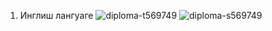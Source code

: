 1. Инглиш лангуаге
![diploma-t569749](https://github.com/Voidrome/6_semestr/assets/113089411/06205859-5f30-4ada-bcf0-08eeacb21ef8)
![diploma-s569749](https://github.com/Voidrome/6_semestr/assets/113089411/3a33c13b-9273-4606-abc3-3da6137a0a7a)

